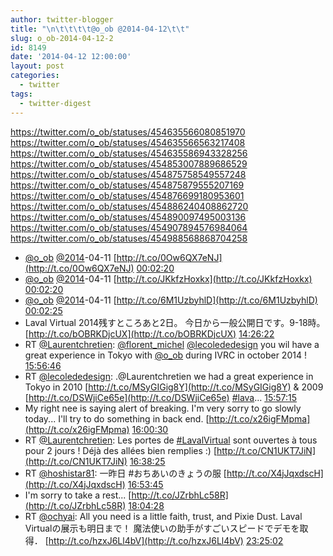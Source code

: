 ```yaml
---
author: twitter-blogger
title: "\n\t\t\t\t@o_ob @2014-04-12\t\t"
slug: o_ob-2014-04-12-2
id: 8149
date: '2014-04-12 12:00:00'
layout: post
categories:
  - twitter
tags:
  - twitter-digest
---
```


https://twitter.com/o_ob/statuses/454635566080851970 https://twitter.com/o_ob/statuses/454635566563217408 https://twitter.com/o_ob/statuses/454635586943328256 https://twitter.com/o_ob/statuses/454853007889686529 https://twitter.com/o_ob/statuses/454875758549557248 https://twitter.com/o_ob/statuses/454875879555207169 https://twitter.com/o_ob/statuses/454876699180953601 https://twitter.com/o_ob/statuses/454886240408862720 https://twitter.com/o_ob/statuses/454890097495003136 https://twitter.com/o_ob/statuses/454907894576984064 https://twitter.com/o_ob/statuses/454988568868704258  

*   [@o_ob](https://twitter.com/o_ob) [@2014](https://twitter.com/2014)-04-11 [http://t.co/0Ow6QX7eNJ](http://t.co/0Ow6QX7eNJ) [00:02:20](https://twitter.com/o_ob/statuses/454635566080851970)
*   [@o_ob](https://twitter.com/o_ob) [@2014](https://twitter.com/2014)-04-11 [http://t.co/JKkfzHoxkx](http://t.co/JKkfzHoxkx) [00:02:20](https://twitter.com/o_ob/statuses/454635566563217408)
*   [@o_ob](https://twitter.com/o_ob) [@2014](https://twitter.com/2014)-04-11 [http://t.co/6M1UzbyhlD](http://t.co/6M1UzbyhlD) [00:02:25](https://twitter.com/o_ob/statuses/454635586943328256)
*   Laval Virtual 2014残すところあと2日。 今日から一般公開日です。9-18時。 [http://t.co/bOBRKDjcUX](http://t.co/bOBRKDjcUX) [14:26:22](https://twitter.com/o_ob/statuses/454853007889686529)
*   RT [@Laurentchretien](https://twitter.com/Laurentchretien): [@florent_michel](https://twitter.com/florent_michel) [@lecolededesign](https://twitter.com/lecolededesign) you wil have a great experience in Tokyo with [@o_ob](https://twitter.com/o_ob) during IVRC in october 2014 ! [15:56:46](https://twitter.com/o_ob/statuses/454875758549557248)
*   RT [@lecolededesign](https://twitter.com/lecolededesign): .@Laurentchretien we had a great experience in Tokyo in 2010 [http://t.co/MSyGIGig8Y](http://t.co/MSyGIGig8Y) & 2009 [http://t.co/DSWjiCe65e](http://t.co/DSWjiCe65e) [#lava](https://twitter.com/search?q=%23lava&src=hash)… [15:57:15](https://twitter.com/o_ob/statuses/454875879555207169)
*   My right nee is saying alert of breaking. I'm very sorry to go slowly today... I'll try to do something in back end. [http://t.co/x26igFMpma](http://t.co/x26igFMpma) [16:00:30](https://twitter.com/o_ob/statuses/454876699180953601)
*   RT [@Laurentchretien](https://twitter.com/Laurentchretien): Les portes de [#LavalVirtual](https://twitter.com/search?q=%23LavalVirtual&src=hash) sont ouvertes à tous pour 2 jours ! Déjà des allées bien remplies :) [http://t.co/CN1UKT7JiN](http://t.co/CN1UKT7JiN) [16:38:25](https://twitter.com/o_ob/statuses/454886240408862720)
*   RT [@hoshistar81](https://twitter.com/hoshistar81): 一昨日 #おちあいのきょうの服 [http://t.co/X4jJqxdscH](http://t.co/X4jJqxdscH) [16:53:45](https://twitter.com/o_ob/statuses/454890097495003136)
*   I'm sorry to take a rest... [http://t.co/JZrbhLc58R](http://t.co/JZrbhLc58R) [18:04:28](https://twitter.com/o_ob/statuses/454907894576984064)
*   RT [@ochyai](https://twitter.com/ochyai): All you need is a little faith, trust, and Pixie Dust. Laval Virtualの展示も明日まで！ 魔法使いの助手がすごいスピードでデモを取得． [http://t.co/hzxJ6Ll4bV](http://t.co/hzxJ6Ll4bV) [23:25:02](https://twitter.com/o_ob/statuses/454988568868704258)